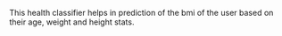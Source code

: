 This health classifier helps in prediction of the bmi of the user based on their age, weight and height stats.
